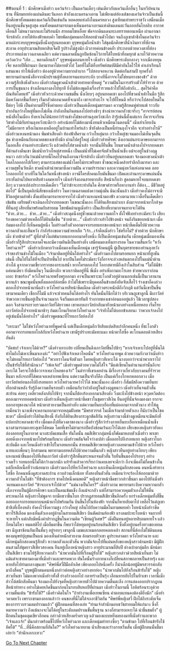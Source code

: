 ##ตอนที่ 1 : นักศึกษาเมิ่งฮ่าว
แคว้นจ้าว เป็นแคว้นเล็กๆ เช่นเดียวกับแคว้นเล็กอื่นๆ ในทวีปหนานซาน ที่นิยมยกย่องแผ่นดินตะวันออก ต้าถังและนครฉางอาน ไม่เพียงแต่ฮ่องเต้ของแคว้นจ้าวเป็นเช่นนี้ นักศึกษาทั้งหมดของแคว้นก็เป็นเช่นกัน หอคอยแห่งถังในนครหลวง สูงเทียมเท่าพระราชวัง เสมือนเมื่อยืนอยู่บนชั้นจุดสูงสุด คนทั้งหมดสามารถมองเห็นนครฉางอานแห่งดินแดนตะวันออกอันไกลลิบ
อากาศเดือนสี่ ไม่หนาวมากและไม่ร้อนนัก สายลมโชยเอื่อย พัดจากดินแดนทะเลทรายตอนเหนือ ผ่านอาณาจักรต้าถัง ภายใต้ท้องฟ้าพลบค่ำ โชยพัดกลุ่มหมอกให้ลอยม้วนตัวไปมา จนถึงภูเขาต้าชิงในแคว้นจ้าว มาแผ่กระทบบุรุษหนุ่มซึ่งนั่งอยู่บนยอดเขา
บุรุษหนุ่มถือน้ำเต้า ใส่ชุดนักศึกษาสีน้ำเงินยาวที่ซักจนสะอาด อายุประมาณสิบหกสิบเจ็ดปี รูปร่างไม่สูงนัก ผิวกายค่อนข้างคล้ำ ประกอบด้วยดวงตาที่ส่องประกายแฝงแววฉลาดเฉลียว แต่ความฉลาดนั้นถูกปิดซ่อนไว้ภายใต้ใบหน้าที่อมทุกข์ ฉาบไว้ด้วยความเคว้งคว้าง
“เฮ้อ … พลาดอีกแล้ว” บุรุษหนุ่มถอนหายใจ เมิ่งฮ่าว นักศึกษาระดับกลางๆ จากเมืองหยุนเจี๋ย หลายปีที่ผ่านมา บิดามารดาได้หายตัวไป โดยที่ไม่ได้ทิ้งทรัพย์สมบัติมีค่าอันใดไว้ให้ ค่าเล่าเรียนก็แสนแพง ทำให้เมิ่งฮ่าว ต้องอยู่ด้วยความยากลำบาก
“ไปสอบจอหงวน ติดต่อกันสามปี ทุกครั้งก็พยายามอ่านหนังสือจากนักปราชญ์ทั้งหลายจนแทบกระอัก บางทีนี่อาจจะไม่ใช่หนทางของข้า” ด้วยความรู้สึกชิงชังตัวเอง เมิ่งฮ่าวก้มดูขวดน้ำเต้าด้วยสายตาที่หดหู่
“ความฝันในการสร้างตัวให้ร่ำรวย ด้วยการเป็นขุนนาง ช่างเลือนลางลงไปทุกที ยิ่งไม่ต้องพูดถึงเรื่องร่ำรวยแล้วไปให้ถึงต้าถัง... สุดไร้ค่าคือบัณฑิตโดยแท้” เมิ่งฮ่าวหัวเราะด้วยความขมขื่น นั่งเงียบๆ อยู่บนยอดเขา มองไปที่ขวดน้ำเต้าในมือ รู้สึกผิดหวังมากขึ้นเรื่อยๆ เริ่มกลัวต่ออนาคตที่จะมาถึง เขาจะทำอะไร จะไปที่ไหนดี หรือว่าจะไปสอบใหม่ในปีต่อๆ ไปดี
เป็นคำถามที่ไร้ซึ่งคำตอบ เมิ่งฮ่าวเป็นแค่เด็กหนุ่มธรรมดา ความรู้สึกหดหู่พ่ายแพ้ ราวกับปากอันกว้างใหญ่ที่มองไม่เห็น กำลังกลืนกินตนลงไปอย่างช้าๆ ช่างน่าหวาดกลัวซะจริงๆ
“อาจารย์สอนหนังสือในเมือง ยังหาเงินได้น้อยกว่าร้านช่างไม้ของท่านลุงหวังซะอีก ถ้ารู้เช่นนี้ตั้งแต่แรก ก็ควรจะเรียนวิชาช่างไม้กับท่านลุงหวังซะดีกว่า อย่างน้อยก็ไม่ต้องมานั่งทนหิวเหมือนในตอนนี้” เมิ่งเฮ่าเงียบงัน
“ไม่มีอาหาร หรือเงินทองเหลืออยู่ในบ้านเท่าไหร่แล้ว ซ้ำยังต้องเป็นหนี้ท่านลุงโจวอีก จะทำอย่างไรดี” เมิ่งฮ่าวแหงนหน้ามอง พึมพำเสียงต่ำ ท้องฟ้าสีคราม กว้างใหญ่มาก กว้างใหญ่ซะจนมองไม่เห็นจุดสิ้นสุด ช่างเหมือนกับอนาคตของเขายิ่งนัก
ผ่านไปครู่ใหญ่ เมิ่งฮ่าวส่ายศีรษะ ดึงเอาแผ่นกระดาษออกมาจากในอกเสื้อ อ่านอย่างระมัดระวัง แล้วหยิบใส่ขวดน้ำเต้า จากนั้นก็ยืนขึ้น โยนขวดน้ำเต้าลงไปจากยอดเขา
ที่ด้านล่างตีนเขา มีแม่น้ำกว้างใหญ่สายหนึ่ง เป็นแม่น้ำที่ไม่เคยจับตัวเป็นน้ำแข็ง แม้จะอยู่ในช่วงฤดูหนาว กล่าวกันว่าแม่น้ำสายนี้ไหลไปจนถึงอาณาจักรต้าถัง
เมิ่งฮ่าวยืนอยู่บนยอดเขา จ้องมองขวดน้ำเต้าไหลไกลออกไปเรื่อยๆ ตามกระแสของแม่น้ำโดยไม่กระพริบตา ชั่วขณะหนึ่งคล้ายรำลึกถึงมารดา และความสุขในวัยเด็ก ขวดน้ำเต้านำพามาซึ่งความฝัน ความปรารถนา และความมุ่งหวังแห่งอนาคต ลอยไกลออกไป บางทีในวันใดวันหนี่งข้างหน้า อาจมีใครสักคนเก็บมันขึ้นมา เปิดและอ่านกระดาษแผ่นนั้น
กระทั่งผ่านไปหลายสิบห้วงลมหายใจ เมิ่งเฮ่าจึงถอนสายตากลับ สีหน้าเก็บงำ สูดลมหายใจบนยอดเขาลึกๆ แววตาเปล่งประกายเด็ดเดี่ยว
“ไม่ว่าข้าจะกระทำอันใด ศึกษาตำราหรือหางานทำ ก็ต้อง... มีชีวิตอยู่ต่อไป” นี่เป็นบุคลิกนิสัยของเมิ่งฮ่าว ในความฉลาดแฝงความมุ่งมั่น มิฉะนั้นแล้ว เมิ่งฮ่าวคงไม่อาจจะมีชีวิตอยู่ตามลำพัง ตั้งแต่บิดามารดาหายจากไป
เมิ่งฮ่าวแหงนหน้ามองฟ้า ดวงตาฉายแววดื้อรั้นเด็ดเดี่ยวเข้มข้น เตรียมตัวจะเดินลงไปจากยอดเขา
ในขณะนั้นเอง ก็ได้ยินเสียงแผ่วเบา ดังมาจากหน้าผาใกล้จุดที่ยืนอยู่ เสียงที่มาพร้อมกับสายลม โชยพัดผ่านหูเมิ่งฮ่าว เป็นเสียงที่เบามากจนยากจะได้ยิน
“ช่วย..ด้วย…  ช่วย…ด้วย…”
เมิ่งฮ่าวสะดุดนิ่งอยู่ชั่วขณะด้วยความตกใจ ตั้งใจฟังอย่างระมัดระวัง เสียงร้องขอความช่วยเหลือก็ได้ยินชัดขึ้น
“ช่วยด้วย…”
เมิ่งฮ่าวก้าวเท้าไปข้างหน้า จนถึงริมขอบหน้าผา เมื่อก้มมองลงไป ก็เห็นคนผู้หนึ่ง โผล่ร่างครึ่งตัวออกมาจากรอยแยกของหน้าผา หน้าซีดเต็มไปด้วยความหวาดกลัวและสิ้นหวัง กำลังร้องขอความช่วยเหลือ
“เจ้า…เจ้าคือเมิ่งฮ่าว ใช่หรือไม่? ช่วยด้วย นักศึกษาเมิ่ง ช่วยข้าด้วย!” ผู้ที่ลำตัวโผล่พ้นรอยแยกออกมาครึ่งหนึ่ง ก็เป็นเด็กหนุ่มเช่นกัน เด็กหนุ่มเมื่อมองเห็นเมิ่งฮ่าวก็รู้สึกประหลาดใจและมึความยินดีเป็นอย่างยิ่ง เสมือนมองเห็นทางรอด ในความสิ้นหวัง
“หวังโหย่วฉาย?”  เมิ่งฮ่าวเบิกตากว้างเมื่อมองเห็นเด็กหนุ่ม เขารู้จักคนผู้นี้ ผู้เป็นบุตรชายของท่านลุงหวัง เจ้าของร้านช่างไม้ในเมือง
“เจ้ามาติดอยู่ที่นั่นได้อย่างไร" เมิ่งฮ่าวมองไปตามรอยแยก หน้าผาที่สูงชันเช่นนี้ เป็นไปไม่ได้ที่จะปีนป่ายขึ้นไป หากปีนโดยไม่ระมัดระวังก็อาจจะล่วงหล่นตกลงไปในแม่น้ำด้านล่างได้
ดูจากความเชี่ยวกรากของกระแสน้ำ หากใครตกลงไป โอกาสตายมีถึงเก้าในสิบส่วน
“ไม่ได้มีข้าแค่คนเดียว ยังมีคนอี่นๆ ในเมืองอีก พวกเราติดอยู่ที่นี่ พี่เมิ่ง อย่าเพิ่งถามอะไรเลย ช่วยพวกเราก่อนเถอะ ข้าขอร้อง” หวังโหย่วฉายพรั่งพรูออกมา อาจเป็นเพราะชะโงกตัวอยู่ด้านนอกเช่นนี้เป็นเวลานานมากแล้ว ขณะพูดนั้นพลั้งเผลอปล่อยมือ ถ้าไม่ใช่เพราะมีบุคคลอื่นข้างหลังยึดจับเสื้อไว้ ร่างเขาก็คงล่วงตกลงไปจากหน้าผานี่แล้ว หวังโหย่วฉายสีหน้าซีดเผือด
เมิ่งฮ่าวตระหนักดีถึงวิกฤติ แต่วันนี้เขาปีนขึ้นเขามาคนเดียว เชือกก็ไม่มี แล้วจะช่วยคนอื่นได้อย่างไร ทันใดนั้นก็นึกได้ว่า บริเวณภูเขาลูกนี้ มีเถาวัลย์จำพวกหวายขึ้นอยู่เป็นจำนวนมาก จึงเริ่มมองหาทันที
ร่างกายของเขาอ่อนแออยู่แล้ว ใช้เวลาธูปสองดอก จึงสามารถรวบรวมเถาวัลย์ได้ยาวพอ เขาหอบเถาวัลย์กลับมายังหน้าผาอย่างเหนื่อยหอบ เริ่มโรยเถาวัลย์ลงไปจากหน้าผาช้าๆ ก้มตะโกนเรียกหวังโหย่วฉาย
“เจ้ายังไม่ได้บอกข้าเลยนะ ว่าพวกเจ้าลงไปอยู่เช่นนั้นได้อย่างไร” เมิ่งฮ่าวพูดขณะที่โรยเถาวัลย์ลงไป

“เหาะมา” ไม่ใช่หวังโหย่วฉายที่พูดคำนี้ แต่เป็นเด็กหนุ่มอีกวัยสิบแปดสิบเก้าอีกคนหนึ่ง ที่ชะโงกตัวออกมาจากรอยแยกใกล้กับหวังโหย่วฉาย เขามีรูปร่างทะมัดทะแมง หน้าตาใสซื่อ ตะโกนตอบด้วยเสียงอันดัง

“บัดซบ! เจ้าเหาะได้ด้วย?” เมิ่งฮ่าวเยาะเย้ย เปลี่ยนเป็นดึงเถาวัลย์ขึ้นไปช้าๆ “หากเจ้าเหาะไปอยู่ที่นั่นได้ ทำไมถึงไม่เหาะขึ้นมาเองล่ะ”
“อย่าไปฟังเจ้าเหลวไหลนั่น” หวังโหย่วฉายพูด ด้วยความกังวลว่าเมิ่งฮ่าว จะไม่ยอมโรยเถาวัลย์ลงไป “พวกเราโดนจับตัวมา โดยหญิงสาวทีเหาะได้ นางบอกว่าจะนำพวกเราไปเป็นข้ารับใช้ที่สำนักนาง”
“เพ้อเจ้อ!” เมิ่งฮ่าวพูดด้วยความไม่ใส่ใจ “มีแต่เซียนในตำนานเท่านั้นถึงจะเหาะได้ ใครจะไปเชื่อวาจาเหลวไหลของเจ้า” ในตำราที่เขาเคยอ่าน มีเรื่องราวเกี่ยวกับบางคนที่ร่ำรวยขึ้นมา หลังจากที่ได้พบเจอเหล่าเทพเซียน แต่ความเป็นจริงก็คือ เป็นแค่เรื่องโกหกหลอกลวง
เมื่อเถาวัลย์หย่อนลงไปถึงรอยแยก หวังโหย่วฉายคว้าไว้ได้ ขณะนั้นเอง เมิ่งฮ่าว ก็สัมผัสถึงความเย็นยะเยือกด้านหลัง รับรู้ถึงความเย็นรอบตัว เหมือนกับว่ากำลังอยู่ในช่วงฤดูหนาว เมิ่งฮ่าวเย็นจนตัวสั่นสะท้าน ค่อยๆ เหลียวหลังกลับไปช้าๆ จากนั้นก็ต้องร้องออกมาเสียงดัง วิ่งตะบึงไปข้างหน้า หวุดหวิดต้องตกลงมาจากยอดหน้าผา
เมิ่งฮ่าวเห็นหญิงสาวหน้าซีดขาวในชุดยาวสีเงิน ยืนอยู่ที่นั่นจ้องมองมา ยากจะบอกอายุของนางได้ หน้าตาสวยงามเป็นอย่างยิ่ง แต่ความเย็นยะเยือกที่แผ่ออกมาจากตัวนาง ทำให้ดูเหมือนว่า นางเพิ่งจะคลานออกมาจากหลุมฝังศพ
“มีพรสวรรค์ ในเมื่อเจ้ามาด้วยตัวเอง ก็นับว่าเป็นโชคชะตา”
เมื่อเมิ่งฮ่าวได้ยินเสียงนี้ ยังกับได้ยินเสียงกระดูกขัดสีกัน หญิงสาวนางนี้ช่างดูเหมือนจะมีพลังที่แปลกประหลาดซะจริง เมื่อมองไปที่ดวงตาของนาง เมิ่งฮ่าวรู้สึกว่าร่างกายเย็นยะเยือกเหมือนน้ำแข็ง นางสามารถมองทะลุเขาได้หมด โดยที่เขาไม่สามารถปิดบังซ่อนเร้นอะไรได้เลย
เสียงของหญิงสาวยังคงล่องลอยอยู่ในอากาศ นางสะบัดแขนเสื้อ ทันใดนั้น ลมสีเขียวกลุ่มหนึ่งก็พัดมาหอบตัวเมิ่งฮ่าว พาเขาลอยดิ่งลงจากหน้าผาไปพร้อมกับนาง เมิ่งฮ่าวพลันจิตใจว่างเปล่า
เมื่อลอยไปถึงรอยแยก หญิงสาวโบกสะบัดมือ และโยนเมิ่งฮ่าวเข้าไปในรอยแยกนั้น สายลมสีเขียวพาหญิงสาวลอยตามเข้าไปด้วย หวังโหย่วฉายและเพื่อนๆ อีกสามคน พยายามถอยหลังไปด้วยความตื่นกลัว
หญิงสาวยืนอยู่อย่างเงียบๆ เพียงแหงนหน้าขึ้นมองไปที่เส้นเถาวัลย์
เมิ่งฮ่าวรู้สึกตื่นตระหนกจนตัวสั่น รีบยืนขึ้นมองไปรอบๆ อย่างรวดเร็ว รอยแยกนี้ไม่ได้กว้างมากนัก แท้จริงแล้วควรเรียกว่าแคบเลยจะดีกว่า ถึงจะมีแค่ไม่กี่คนข้างใน แต่ก็เหลือเนื้อที่ว่างน้อยมาก
เมิ่งฮ่าวมองไปที่หวังโหย่วฉาย และเห็นเด็กหนุ่มอีกสองคน คนหนึ่งท่าทางใสซื่อ อีกคนหนึ่งดูสะอาดสะอ้าน อวบอ้วนเล็กน้อย ทั้งสองยืนตัวสั่น เหมือนว่าจะร้องไห้ออกมาด้วยความกลัวในไม่ช้า
“ที่ข้าต้องการ ขาดไปหนึ่งคนพอดี” หญิงสาวหน้าซีดขาวกล่าวขึ้นมา มองไปยังเมิ่งฮ่าวแทนมองเถาวัลย์ “ข้าจะเอาเจ้าไปด้วย”
“แม่นางเป็นใคร?” เมิ่งฮ่าวถาม พยายามระงับความหวาดกลัว เนื่องจากเป็นผู้มีการศึกษา และเป็นคนเข้มแข็ง ถึงแม้จะกลัว แต่ก็สามารถควบคุมตัวเองไม่ให้ตื่นตระหนกได้
หญิงสาวไม่พูดจา ยกมือขวาขึ้นโบก ปรากฎสายลมสีเขียวขึ้นอีกครั้ง ยกร่างเด็กหนุ่มทั้งสี่ขึ้น ลอยออกจากรอยแยกบนหน้าผาไปพร้อมกัน บินขึ้นไปในท้องฟ้า จากนั้นก็หายลับตาไป เหลือไว้แต่ภูเขาต้าชิงที่เบื้องหลัง ยังคงไว้ซึ่งความสูง กว้างใหญ่ กลืนไปกับความมืดในยามพลบค่ำ
ใบหน้าเมิ่งฮ่าวซีดขาวไร้สีเลือด มองเห็นตัวเองอยู่ด้านในสายลมสีเขียว บินตัดผ่านท้องฟ้า แรงลมปะทะใบหน้า จนยากที่จะหายใจ แต่กลับมีหนึ่งคำปรากฎขึ้นในความคิด
“เซียนผู้วิเศษ?” เมิ่งฝืนทนอยู่หลายสิบลมหายใจ แล้วก็ทนไม่ไหว หมดสติไป
เมื่อลืมตาขึ้น ก็พบว่าได้หยุดอยู่บนก้อนหินสีเขียว ซึ่งตั้งอยู่บนครึ่งทางของยอดเขา มีภูเขาซ้อนกันเป็นชั้นๆ อยู่รอบๆ เขาลูกนี้ เมฆและหมอกลอยคลอเคล้า สถานที่นี่ต้องไม่ใช่ดินแดนของมนุษย์ปุถุชนเป็นแน่ มองเห็นตำหนักสวยงาม ล้อมรอบทิวเขา ดูประหลาดตา
หวังโหย่วฉาย และเด็กหนุ่มอีกสองคนรู้สึกตัว หวาดกลัวและตัวสั่น พวกมันจ้องไปที่แผ่นหลังของหญิงสาวด้านหน้า
มีผู้ฝึกตนสวมใส่ชุดยาวสีเขียวสองคน ยืนอยู่เบื้องหน้าหญิงสาว อายุประมาณยี่สิบปี ต่างเบ้าตาลุ่มลึก นัยน์ตาเป็นสีเขียว ชวนให้รู้สึกหวาดกลัว
“นำพวกมันไปที่เรือนผู้รับใช้” หญิงสาวกล่าวด้วยสีหน้าเย็นชา ไม่แม้แต่จะชายตามองมาที่เมิ่งฮ่าวและพรรคพวก ทันใดนั้นร่างกายนางก็เปลี่ยนสภาพกลายเป็นสายรุ้ง และหายลับไปท่ามกลางขุนเขา
"ศิษย์พี่สวี่ฝีมือล้ำเลิศ เพียงออกไปหนึ่งครั้ง ก็นำเด็กน้อยผู้มีพรสวรรค์กลับมาถึงสี่คน" บุรุษผู้ฝึกตนคนหนึ่งกล่าวต่อหญิงสาวอย่างยกย่อง
"นำพวกมันไปยังเรือนข้ารับใช้" หญิงสาวเย็นชา ไม่มองพวกเมิ่งฮ่าวทั้งสี่ ย่างก้าวออกไป กลายร่างเป็นรุ้ง เลือนหายลับไปในทิวเขา
เวลานี้เมิ่งฮ่าวได้สติกลับคืนมา จ้องมองไปยังจุดที่หญิงสาวหายตัวไปด้วยความตื่นตะลึง การแสดงออกปรากฎบนสีหน้าท่าทาง อย่างไม่เคยเกิดขึ้นมาก่อนในรอบสิบหกปีที่ผ่านมา เมิ่งฮ่าวในยามนี้ โลหิตร้อนระอุด้วยความตื่นเต้น
“ข้ารับใช้?” เมิ่งฮ่าวคิดในใจ “ถ้าทำงานเพื่อเทพเซียน ค่าตอบแทนคงต้องดียิ่งนัก” เมิ่งฮ่าวคาดหวัง เพราะเขามองออกแล้วว่า คนของที่นี่ไม่ได้จะเอาชีวิตกัน
“ศิษย์พี่หญิงสวี่ ฝึกได้ถึงระดับเจ็ด ของการรวบรวมลมปราณแล้ว” ผู้ฝึกตนคนที่สองเอ่ย “ท่านเจ้าสำนักมอบธวัชสายลมให้แก่นาง ซึ่งก็หมายความว่า ถึงแม้นางจะไม่ได้อยู่ในระดับลมปราณขั้นพื้นฐาน นางก็สามารถเหาะได้ น่าชื่นชมยิ่ง” ผู้ฝึกตนในชุดคลุมเขียวอีกคน กล่าวด้วยเสียงคร่ำครวญ แล้วมองแบบหยิ่งผยองมาที่เมิ่งฮ่าวและพวก
“เจ้าและเจ้า” มันกล่าวพร้อมชี้ไปที่หวังโหย่วฉาย และเด็กหนุ่มท่าทางซื่อๆ “ตามข้ามา ไปที่เรือนข้ารับใช้ทิศใต้”
“ที่...ที่นี่คือสถานที่อันใด?” หวังโหย่วฉายถาม น้ำเสียงและร่างกายเริ่มสั่น เมื่อผู้ฝึกตนนั้นชี้มาเอ่ยว่า
“สำนักเอกะเทวะ”



[Go To Next Chapter]( ./2.md)